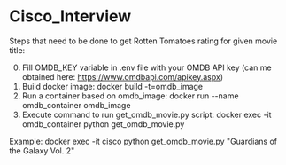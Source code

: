 # Cisco_Interview

Steps that need to be done to get Rotten Tomatoes rating for given movie title:

  0. Fill OMDB_KEY variable in .env file with your OMDB API key (can me obtained here: https://www.omdbapi.com/apikey.aspx)
  1. Build docker image: docker build -t=omdb_image <Dockerfile path>
  2. Run a container based on omdb_image: docker run --name omdb_container omdb_image
  3. Execute command to run get_omdb_movie.py script: docker exec -it omdb_container python get_omdb_movie.py <movie title in quotes>
 
  Example: docker exec -it cisco python get_omdb_movie.py "Guardians of the Galaxy Vol. 2"
  
